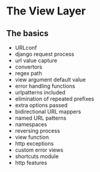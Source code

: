 <!-- bg=white fg=black -->

# The View Layer

## The basics

- URLconf
- django request process
- url value capture
- convertors
- regex path
- view argument default value
- error handling functions
- urlpatterns included
- elimination of repeated prefixes
- extra options passed
- bidirectional URL mappers
- named URL patterns
- namespaces
- reversing process
- view function
- http exceptions
- custom error views
- shortcuts module
- http features
